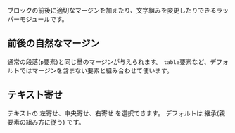 ブロックの前後に適切なマージンを加えたり、文字組みを変更したりできるラッパーモジュールです。

## 前後の自然なマージン
通常の段落(`p`要素)と同じ量のマージンが与えられます。
`table`要素など、デフォルトではマージンを含まない要素と組み合わせて使います。

## テキスト寄せ
テキストの 左寄せ、中央寄せ、右寄せ を選択できます。
デフォルトは 継承(親要素の組み方に従う) です。
